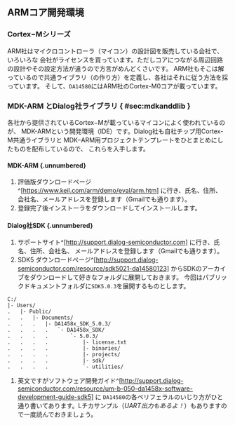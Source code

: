 
## ARMコア開発環境

### Cortex−Mシリーズ
ARM社はマイクロコントローラ（マイコン）の設計図を販売している会社で、いろいろな
会社がライセンスを買っています。ただしコアにつながる周辺回路の設計やその設定方法が違うので方言がめんどくさいです。
ARM社もそこは解っているので共通ライブラリ（の作り方）を定義し、各社はそれに従う方法を採っています。
そして、`DA14580`にはARM社のCortex-M0コアが載っています。

### MDK-ARM とDialog社ライブラリ { #sec:mdkanddlib }
各社から提供されているCortex−Mが載っているマイコンによく使われているのが、
MDK-ARMという開発環境（IDE）です。Dialog社も自社チップ用Cortex-M共通ライブラリと
MDK−ARM用プロジェクトテンプレートをひとまとめにしたものを配布しているので、
これらを入手します。

#### MDK-ARM {.unnumbered}
1. 評価版ダウンロードページ^[https://www.keil.com/arm/demo/eval/arm.htm] に行き、氏名、住所、
会社名、メールアドレスを登録します（Gmailでも通ります）。
1. 登録完了後インストーラをダウンロードしてインストールします。

#### Dialog社SDK {.unnumbered}
1. サポートサイト^[http://support.dialog-semiconductor.com] に行き、氏名、住所、会社名、
メールアドレスを登録します（Gmailでも通ります）。  
1. SDK5 ダウンロードページ^[http://support.dialog-semiconductor.com/resource/sdk5021-da14580123]
からSDKのアーカイブをダウンロードして好きなフォルダに展開しておきます。
今回はパブリックドキュメントフォルダに`SDK5.0.3`を展開するものとします。
```
C:/
|- Users/
.   |- Public/
.   .   |- Documents/
.   .   .   |- DA1458x_SDK_5.0.3/
.   .   .   .   `- DA1458x_SDK/
.   .   .   .       `- 5.0.3/
.   .   .   .           |- license.txt
.   .   .   .           |- binaries/
.   .   .   .           |- projects/
.   .   .   .           |- sdk/
.   .   .   .           `- utilities/
```
1. 英文ですがソフトウェア開発ガイド^[http://support.dialog-semiconductor.com/resource/um-b-050-da1458x-software-development-guide-sdk5] に
`DA14580`の各ペリフェラルのいじり方がひと通り書いてあります。Lチカサンプル（_UART出力もあるよ！_）もありますので一度読んでおきましょう。

<!-- --- -->
[^2.1.1]: https://www.keil.com/arm/demo/eval/arm.htm
[^2.1.2]: http://support.dialog-semiconductor.com
[^2.1.3]: http://support.dialog-semiconductor.com/resource/sdk5021-da14580123
